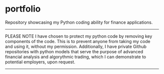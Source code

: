 # portfolio
Repository showcasing my Python coding ability for finance applications.
*************************************************************************************************************************************************************************
PLEASE NOTE
I have chosen to protect my python code by removing key components of the code. This is to prevent anyone from taking my code and using it, without my permission.
Additionally, I have private Github repositories with python models that serve the purpose of advanced financial analysis and algorythmic trading, which I can 
demonstrate to potential employers, upon request.

*************************************************************************************************************************************************************************
